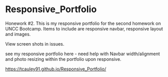 # Responsive_Portfolio
Honework #2. This is my responsive portfolio for the second homework on UNCC Bootcamp. Items to include are responsive navbar, responsive layout and images. 

View screen shots in issues.

see my responsive portfolio here - need help with Navbar width/alignment and photo resizing within the portfolio upon responsive.

 https://tcauley91.github.io/Responsive_Portfolio/
 
 
